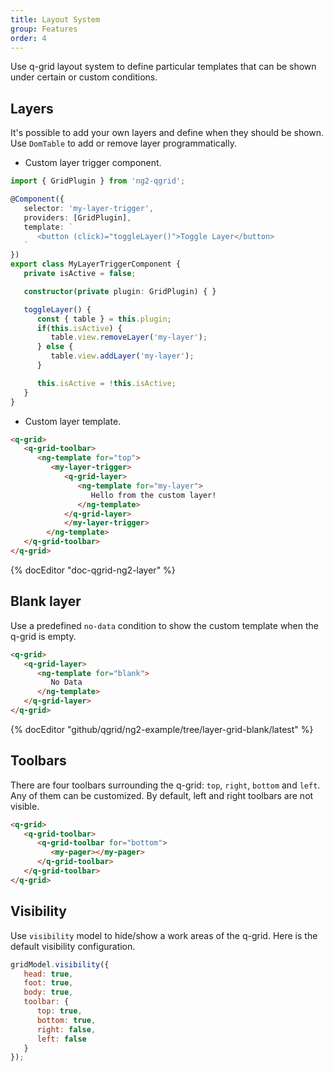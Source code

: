 ```yaml
---
title: Layout System
group: Features
order: 4
---
```


Use q-grid layout system to define particular templates that can be shown under certain or custom conditions.

## Layers

It's possible to add your own layers and define when they should be shown. Use `DomTable` to add or remove layer programmatically.

* Custom layer trigger component.

```typescript
import { GridPlugin } from 'ng2-qgrid';

@Component({
   selector: 'my-layer-trigger',
   providers: [GridPlugin],
   template: `
      <button (click)="toggleLayer()">Toggle Layer</button>
   `
})
export class MyLayerTriggerComponent {
   private isActive = false;

   constructor(private plugin: GridPlugin) { }

   toggleLayer() {
      const { table } = this.plugin;
      if(this.isActive) {
         table.view.removeLayer('my-layer');
      } else {
         table.view.addLayer('my-layer');
      }

      this.isActive = !this.isActive;
   }
}
```

* Custom layer template.

```html
<q-grid>
   <q-grid-toolbar>
      <ng-template for="top">
         <my-layer-trigger>
            <q-grid-layer>
               <ng-template for="my-layer">
                  Hello from the custom layer!
               </ng-template>
            </q-grid-layer>
			</my-layer-trigger>
		</ng-template>
   </q-grid-toolbar>
</q-grid>
```

{% docEditor "doc-qgrid-ng2-layer" %}

## Blank layer

Use a predefined `no-data` condition to show the custom template when the q-grid is empty.

```html
<q-grid>
   <q-grid-layer>
      <ng-template for="blank">
         No Data
      </ng-template>
   </q-grid-layer>
</q-grid>
```

{% docEditor "github/qgrid/ng2-example/tree/layer-grid-blank/latest" %}

## Toolbars

There are four toolbars surrounding the q-grid: `top`, `right`, `bottom` and `left`. Any of them can be customized. By default, left and right toolbars are not visible.

```html
<q-grid>
   <q-grid-toolbar>
      <q-grid-toolbar for="bottom">
         <my-pager></my-pager> 
      </q-grid-toolbar>
   </q-grid-toolbar>
</q-grid>
```

## Visibility

Use `visibility` model to hide/show a work areas of the q-grid. Here is the default visibility configuration.

```javascript
gridModel.visibility({
   head: true,
   foot: true,
   body: true,
   toolbar: {
	  top: true,
	  bottom: true,
	  right: false,
      left: false
   }
});
```